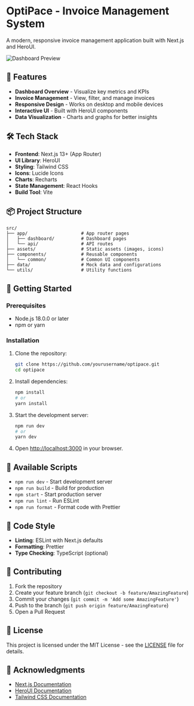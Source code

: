 # OptiPace - Invoice Management System

A modern, responsive invoice management application built with Next.js and HeroUI.

![Dashboard Preview](public/images/dashboard-preview.png)

## 🚀 Features

- **Dashboard Overview** - Visualize key metrics and KPIs
- **Invoice Management** - View, filter, and manage invoices
- **Responsive Design** - Works on desktop and mobile devices
- **Interactive UI** - Built with HeroUI components
- **Data Visualization** - Charts and graphs for better insights

## 🛠 Tech Stack

- **Frontend**: Next.js 13+ (App Router)
- **UI Library**: HeroUI
- **Styling**: Tailwind CSS
- **Icons**: Lucide Icons
- **Charts**: Recharts
- **State Management**: React Hooks
- **Build Tool**: Vite

## 📦 Project Structure

```
src/
├── app/                    # App router pages
│   ├── dashboard/          # Dashboard pages
│   └── api/                # API routes
├── assets/                 # Static assets (images, icons)
├── components/             # Reusable components
│   └── common/             # Common UI components
├── data/                   # Mock data and configurations
└── utils/                  # Utility functions
```

## 🚀 Getting Started

### Prerequisites

- Node.js 18.0.0 or later
- npm or yarn

### Installation

1. Clone the repository:
   ```bash
   git clone https://github.com/yourusername/optipace.git
   cd optipace
   ```

2. Install dependencies:
   ```bash
   npm install
   # or
   yarn install
   ```

3. Start the development server:
   ```bash
   npm run dev
   # or
   yarn dev
   ```

4. Open [http://localhost:3000](http://localhost:3000) in your browser.

## 🧩 Available Scripts

- `npm run dev` - Start development server
- `npm run build` - Build for production
- `npm start` - Start production server
- `npm run lint` - Run ESLint
- `npm run format` - Format code with Prettier

## 📝 Code Style

- **Linting**: ESLint with Next.js defaults
- **Formatting**: Prettier
- **Type Checking**: TypeScript (optional)

## 🤝 Contributing

1. Fork the repository
2. Create your feature branch (`git checkout -b feature/AmazingFeature`)
3. Commit your changes (`git commit -m 'Add some AmazingFeature'`)
4. Push to the branch (`git push origin feature/AmazingFeature`)
5. Open a Pull Request

## 📄 License

This project is licensed under the MIT License - see the [LICENSE](LICENSE) file for details.

## 🙏 Acknowledgments

- [Next.js Documentation](https://nextjs.org/docs)
- [HeroUI Documentation](https://heroui.vercel.app/)
- [Tailwind CSS Documentation](https://tailwindcss.com/docs)
